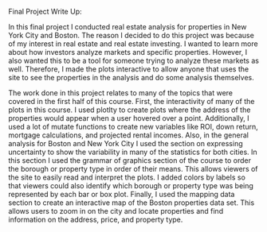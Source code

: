 Final Project Write Up:

In this final project I conducted real estate analysis for properties in New York City and Boston. The reason I decided to do this project was because of my interest in real estate and real estate investing. I wanted to learn more about how investors analyze markets and specific properties. However, I also wanted this to be a tool for someone trying to analyze these markets as well. Therefore, I made the plots interactive to allow anyone that uses the site to see the properties in the analysis and do some analysis themselves. 

The work done in this project relates to many of the topics that were covered in the first half of this course. First, the interactivity of many of the plots in this course. I used plotlty to create plots where the address of the properties would appear when a user hovered over a point. Additionally, I used a lot of mutate functions to create new variables like ROI, down return, mortgage calculations, and projected rental incomes. Also, in the general analysis for Boston and New York City I used the section on expressing uncertainty to show the variability in many of the statistics for both cities. In this section I used the grammar of graphics section of the course to order the borough or property type in order of their means. This allows viewers of the site to easily read and interpret the plots. I added colors by labels so that viewers could also identify which borough or property type was being represented by each bar or box plot. Finally, I used the mapping data section to create an interactive map of the Boston properties data set. This allows users to zoom in on the city and locate properties and find information on the address, price, and property type. 

